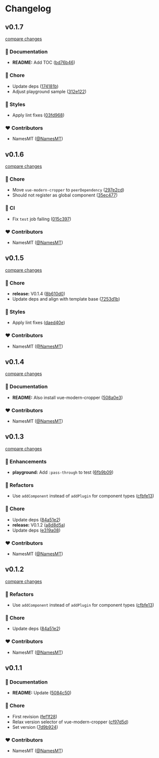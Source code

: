 # Changelog


## v0.1.7

[compare changes](https://github.com/namesmt/nuxt-modern-cropper/compare/v0.1.6...v0.1.7)

### 📖 Documentation

- **README:** Add TOC ([bd76b46](https://github.com/namesmt/nuxt-modern-cropper/commit/bd76b46))

### 🏡 Chore

- Update deps ([174181b](https://github.com/namesmt/nuxt-modern-cropper/commit/174181b))
- Adjust playground sample ([312e122](https://github.com/namesmt/nuxt-modern-cropper/commit/312e122))

### 🎨 Styles

- Apply lint fixes ([03fd968](https://github.com/namesmt/nuxt-modern-cropper/commit/03fd968))

### ❤️ Contributors

- NamesMT ([@NamesMT](http://github.com/NamesMT))

## v0.1.6

[compare changes](https://github.com/namesmt/nuxt-modern-cropper/compare/v0.1.5...v0.1.6)

### 🏡 Chore

- Move `vue-modern-cropper` to `peerDependency` ([297e2cd](https://github.com/namesmt/nuxt-modern-cropper/commit/297e2cd))
- Should not register as global component ([35ec477](https://github.com/namesmt/nuxt-modern-cropper/commit/35ec477))

### 🤖 CI

- Fix `test` job failing ([015c397](https://github.com/namesmt/nuxt-modern-cropper/commit/015c397))

### ❤️ Contributors

- NamesMT ([@NamesMT](http://github.com/NamesMT))

## v0.1.5

[compare changes](https://github.com/namesmt/nuxt-modern-cropper/compare/v0.1.4...v0.1.5)

### 🏡 Chore

- **release:** V0.1.4 ([8b610d0](https://github.com/namesmt/nuxt-modern-cropper/commit/8b610d0))
- Update deps and align with template base ([7253d1b](https://github.com/namesmt/nuxt-modern-cropper/commit/7253d1b))

### 🎨 Styles

- Apply lint fixes ([daed40e](https://github.com/namesmt/nuxt-modern-cropper/commit/daed40e))

### ❤️ Contributors

- NamesMT ([@NamesMT](http://github.com/NamesMT))

## v0.1.4

[compare changes](https://github.com/namesmt/nuxt-modern-cropper/compare/v0.1.3...v0.1.4)

### 📖 Documentation

- **README:** Also install vue-modern-cropper ([508a0e3](https://github.com/namesmt/nuxt-modern-cropper/commit/508a0e3))

### ❤️ Contributors

- NamesMT ([@NamesMT](http://github.com/NamesMT))

## v0.1.3

[compare changes](https://github.com/namesmt/nuxt-modern-cropper/compare/v0.1.2...v0.1.3)

### 🚀 Enhancements

- **playground:** Add `:pass-through` to test ([6fb9b09](https://github.com/namesmt/nuxt-modern-cropper/commit/6fb9b09))

### 💅 Refactors

- Use `addComponent` instead of `addPlugin` for component types ([cfbfe13](https://github.com/namesmt/nuxt-modern-cropper/commit/cfbfe13))

### 🏡 Chore

- Update deps ([84a51e2](https://github.com/namesmt/nuxt-modern-cropper/commit/84a51e2))
- **release:** V0.1.2 ([a8d8d5a](https://github.com/namesmt/nuxt-modern-cropper/commit/a8d8d5a))
- Update deps ([e319a08](https://github.com/namesmt/nuxt-modern-cropper/commit/e319a08))

### ❤️ Contributors

- NamesMT ([@NamesMT](http://github.com/NamesMT))

## v0.1.2

[compare changes](https://github.com/namesmt/nuxt-modern-cropper/compare/v0.1.1...v0.1.2)

### 💅 Refactors

- Use `addComponent` instead of `addPlugin` for component types ([cfbfe13](https://github.com/namesmt/nuxt-modern-cropper/commit/cfbfe13))

### 🏡 Chore

- Update deps ([84a51e2](https://github.com/namesmt/nuxt-modern-cropper/commit/84a51e2))

### ❤️ Contributors

- NamesMT ([@NamesMT](http://github.com/NamesMT))

## v0.1.1


### 📖 Documentation

- **README:** Update ([5084c50](https://github.com/namesmt/nuxt-modern-cropper/commit/5084c50))

### 🏡 Chore

- First revision ([fef1f28](https://github.com/namesmt/nuxt-modern-cropper/commit/fef1f28))
- Relax version selector of vue-modern-cropper ([cf97d5d](https://github.com/namesmt/nuxt-modern-cropper/commit/cf97d5d))
- Set version ([7d9b924](https://github.com/namesmt/nuxt-modern-cropper/commit/7d9b924))

### ❤️ Contributors

- NamesMT ([@NamesMT](http://github.com/NamesMT))

